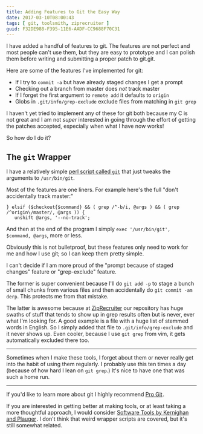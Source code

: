 ```yaml
---
title: Adding Features to Git the Easy Way
date: 2017-03-10T08:00:43
tags: [ git, toolsmith, ziprecruiter ]
guid: F32DE988-F395-11E6-AADF-CC9688F70C31
---
```

I have added a handful of features to git.  The features are not perfect and
most people can't use them, but they are easy to prototype and I can polish them
before writing and submitting a proper patch to git.git.

<!--more-->

Here are some of the features I've implemented for git:

 * If I try to `commit -a` but have already staged changes I get a prompt
 * Checking out a branch from master does *not* track master
 * If I forget the first argument to `remote add` it defaults to `origin`
 * Globs in `.git/info/grep-exclude` exclude files from matching in `git grep`

I haven't yet tried to implement any of these for git both because my C is not
great and I am not *super* interested in going through the effort of getting the
patches accepted, especially when what I have now works!

So how do I do it?

## The `git` Wrapper

I have a relatively simple [perl script called
`git`](https://github.com/frioux/dotfiles/blob/8f901d9995efefc067bc315207d42a775cbdeced/bin/git)
that just tweaks the arguments to `/usr/bin/git`.

Most of the features are one liners.  For example here's the full "don't
accidentally track master:"

```
} elsif ($checkout{$command} && ( grep /^-b/i, @args ) && ( grep /^origin\/master/, @args )) {
   unshift @args, '--no-track';
```

And then at the end of the program I simply
`exec '/usr/bin/git', $command, @args`, more or less.

Obviously this is not bulletproof, but these features only need to work for me
and how I use git; so I can keep them pretty simple.

I can't decide if I am more proud of the "prompt because of staged changes"
feature or "grep-exclude" feature.

The former is super convenient because I'll do `git add -p` to stage a bunch of
small chunks from various files and then accidentally do `git commit -am derp`.
This protects me from that mistake.

The latter is awesome because at
[ZipRecruiter](https://www.ziprecruiter.com/hiring/technology) our repository
has huge swaths of stuff that tends to show up in grep results often but is
never, ever what I'm looking for.  A good example is a file with a huge list of
stemmed words in English.   So I simply added that file to
`.git/info/grep-exclude` and it never shows up.  Even cooler, because I use `git
grep` from vim, it gets automatically excluded there too.

---

Sometimes when I make these tools, I forget about them or never really get into
the habit of using them regularly.  I probably use this ten times a day (because
of how hard I lean on `git grep`.)  It's nice to have one that was such a home
run.

---

If you'd like to learn more about git I highly recommend <a target="_blank"
href="https://www.amazon.com/gp/product/1484200772/ref=as_li_tl?ie=UTF8&camp=1789&creative=9325&creativeASIN=1484200772&linkCode=as2&tag=afoolishmanif-20&linkId=185ee1604974476f63e03163172de0c2">Pro
Git</a><img
src="//ir-na.amazon-adsystem.com/e/ir?t=afoolishmanif-20&l=am2&o=1&a=1484200772"
width="1" height="1" border="0" alt="" style="border:none !important; margin:0px
!important;" />.

If you are interested in getting better at making tools, or at least taking a
more thoughtful approach, I would consider <a target="_blank"
href="https://www.amazon.com/gp/product/020103669X/ref=as_li_tl?ie=UTF8&camp=1789&creative=9325&creativeASIN=020103669X&linkCode=as2&tag=afoolishmanif-20&linkId=a38b47ed22bdd5bdf2e26c97a6d9f798">Software
Tools by Kernighan and Plauger</a><img
src="//ir-na.amazon-adsystem.com/e/ir?t=afoolishmanif-20&l=am2&o=1&a=020103669X"
width="1" height="1" border="0" alt="" style="border:none !important; margin:0px
!important;" />.  I don't think that weird wrapper scripts are covered, but
it's still somewhat related.
